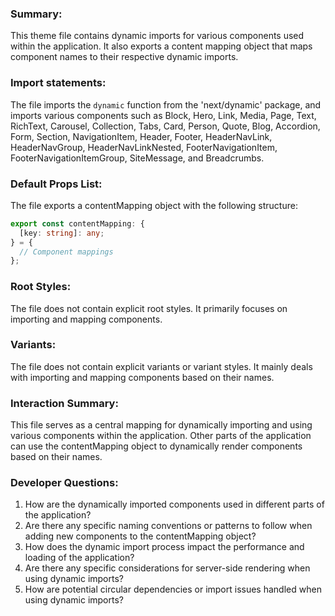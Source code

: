 ### Summary:
This theme file contains dynamic imports for various components used within the application. It also exports a content mapping object that maps component names to their respective dynamic imports.

### Import statements:
The file imports the `dynamic` function from the 'next/dynamic' package, and imports various components such as Block, Hero, Link, Media, Page, Text, RichText, Carousel, Collection, Tabs, Card, Person, Quote, Blog, Accordion, Form, Section, NavigationItem, Header, Footer, HeaderNavLink, HeaderNavGroup, HeaderNavLinkNested, FooterNavigationItem, FooterNavigationItemGroup, SiteMessage, and Breadcrumbs.

### Default Props List:
The file exports a contentMapping object with the following structure:
```typescript
export const contentMapping: {
  [key: string]: any;
} = {
  // Component mappings
};
```

### Root Styles:
The file does not contain explicit root styles. It primarily focuses on importing and mapping components.

### Variants:
The file does not contain explicit variants or variant styles. It mainly deals with importing and mapping components based on their names.

### Interaction Summary:
This file serves as a central mapping for dynamically importing and using various components within the application. Other parts of the application can use the contentMapping object to dynamically render components based on their names.

### Developer Questions:
1. How are the dynamically imported components used in different parts of the application?
2. Are there any specific naming conventions or patterns to follow when adding new components to the contentMapping object?
3. How does the dynamic import process impact the performance and loading of the application?
4. Are there any specific considerations for server-side rendering when using dynamic imports?
5. How are potential circular dependencies or import issues handled when using dynamic imports?